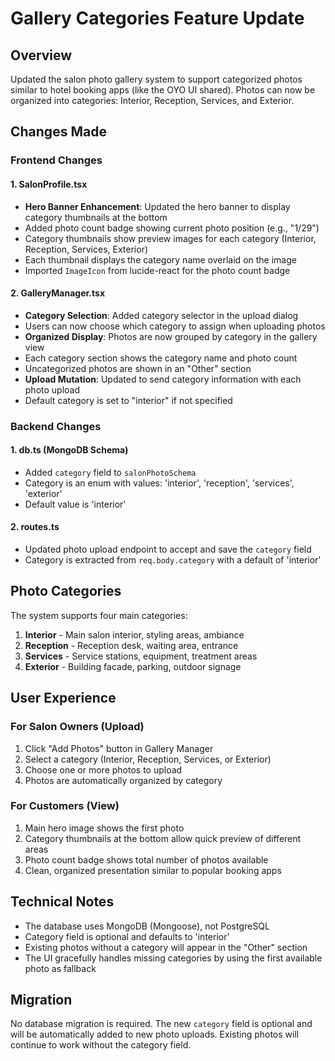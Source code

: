 # Gallery Categories Feature Update

## Overview
Updated the salon photo gallery system to support categorized photos similar to hotel booking apps (like the OYO UI shared). Photos can now be organized into categories: Interior, Reception, Services, and Exterior.

## Changes Made

### Frontend Changes

#### 1. SalonProfile.tsx
- **Hero Banner Enhancement**: Updated the hero banner to display category thumbnails at the bottom
- Added photo count badge showing current photo position (e.g., "1/29")
- Category thumbnails show preview images for each category (Interior, Reception, Services, Exterior)
- Each thumbnail displays the category name overlaid on the image
- Imported `ImageIcon` from lucide-react for the photo count badge

#### 2. GalleryManager.tsx
- **Category Selection**: Added category selector in the upload dialog
- Users can now choose which category to assign when uploading photos
- **Organized Display**: Photos are now grouped by category in the gallery view
- Each category section shows the category name and photo count
- Uncategorized photos are shown in an "Other" section
- **Upload Mutation**: Updated to send category information with each photo upload
- Default category is set to "interior" if not specified

### Backend Changes

#### 1. db.ts (MongoDB Schema)
- Added `category` field to `salonPhotoSchema`
- Category is an enum with values: 'interior', 'reception', 'services', 'exterior'
- Default value is 'interior'

#### 2. routes.ts
- Updated photo upload endpoint to accept and save the `category` field
- Category is extracted from `req.body.category` with a default of 'interior'

## Photo Categories

The system supports four main categories:

1. **Interior** - Main salon interior, styling areas, ambiance
2. **Reception** - Reception desk, waiting area, entrance
3. **Services** - Service stations, equipment, treatment areas
4. **Exterior** - Building facade, parking, outdoor signage

## User Experience

### For Salon Owners (Upload)
1. Click "Add Photos" button in Gallery Manager
2. Select a category (Interior, Reception, Services, or Exterior)
3. Choose one or more photos to upload
4. Photos are automatically organized by category

### For Customers (View)
1. Main hero image shows the first photo
2. Category thumbnails at the bottom allow quick preview of different areas
3. Photo count badge shows total number of photos available
4. Clean, organized presentation similar to popular booking apps

## Technical Notes

- The database uses MongoDB (Mongoose), not PostgreSQL
- Category field is optional and defaults to 'interior'
- Existing photos without a category will appear in the "Other" section
- The UI gracefully handles missing categories by using the first available photo as fallback

## Migration

No database migration is required. The new `category` field is optional and will be automatically added to new photo uploads. Existing photos will continue to work without the category field.

